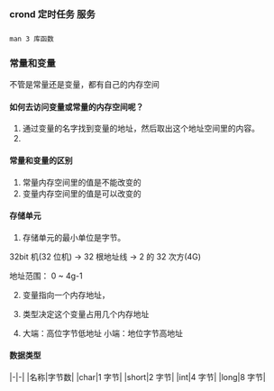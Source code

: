 ### crond 定时任务 服务

###

```shell
man 3 库函数
```

### 常量和变量

不管是常量还是变量，都有自己的内存空间

#### 如何去访问变量或常量的内存空间呢？

1. 通过变量的名字找到变量的地址，然后取出这个地址空间里的内容。
2. 

#### 常量和变量的区别

1. 常量内存空间里的值是不能改变的
2. 变量内存空间里的值是可以改变的

#### 存储单元

1. 存储单元的最小单位是字节。

32bit 机(32 位机) -> 32 根地址线 -> 2 的 32 次方(4G)

地址范围： 0 ~ 4g-1

2. 变量指向一个内存地址，

3. 类型决定这个变量占用几个内存地址

4. 大端：高位字节低地址 小端：地位字节高地址

#### 数据类型

|-|-|
|名称|字节数|
|char|1 字节|
|short|2 字节|
|int|4 字节|
|long|8 字节|
